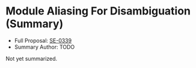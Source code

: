 # Module Aliasing For Disambiguation (Summary)

* Full Proposal: [SE-0339](https://github.com/apple/swift-evolution/blob/main/proposals/0339-module-aliasing-for-disambiguation.md)
* Summary Author: TODO

Not yet summarized.
